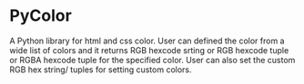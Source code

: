 # PyColor
A Python library for html and css color. User can defined the color from a wide list of colors and it returns RGB hexcode srting or RGB hexcode tuple or RGBA hexcode tuple for the specified color. User can also set the custom RGB hex string/ tuples for setting custom colors.
